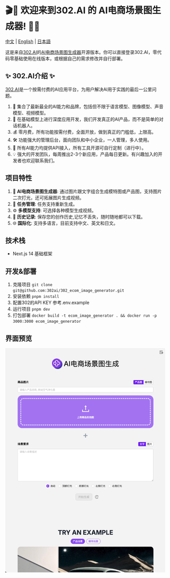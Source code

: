 # 🎬🤖 欢迎来到302.AI 的 AI电商场景图生成器! 🚀✨

[中文](README_zh.md) | [English](README.md) | [日本語](README_ja.md)

这是来自[302.AI](https://302.ai)的[AI电商场景图生成器](https://302.ai/tools/ecom1/)开源版本。你可以直接登录302.AI，零代码零基础使用在线版本，或根据自己的需求修改并自行部署。

## ✨ 302.AI介绍 ✨

[302.AI](https://302.ai)是一个按需付费的AI应用平台，为用户解决AI用于实践的最后一公里问题。

1. 🧠 集合了最新最全的AI能力和品牌，包括但不限于语言模型、图像模型、声音模型、视频模型。
2. 🚀 在基础模型上进行深度应用开发，我们开发真正的AI产品，而不是简单的对话机器人。
3. 💰 零月费，所有功能按需付费，全面开放，做到真正的门槛低，上限高。
4. 🛠 功能强大的管理后台，面向团队和中小企业，一人管理，多人使用。
5. 🔗 所有AI能力均提供API接入，所有工具开源可自行定制（进行中）。
6. 💡 强大的开发团队，每周推出2-3个新应用，产品每日更新。有兴趣加入的开发者也欢迎联系我们。

## 项目特性

1. 🎥 **AI电商场景图生成器**: 通过图片跟文字组合生成模特图或产品图，支持图片二次打光，还可拓展图片生成视频。
2. 🔄 **任务管理**: 任务支持重新生成。
3. ⚙️ **多模型支持**: 可选择各种模型生成视频。
4. 📜 **历史记录**: 保存您的创作历史,记忆不丢失，随时随地都可以下载。
5. 🌐 **国际化**: 支持多语言，目前支持中文、英文和日文。

## 技术栈

- Next.js 14 基础框架

## 开发&部署

1. 克隆项目 `git clone git@github.com:302ai/302_ecom_image_generator.git`
2. 安装依赖 `pnpm install`
3. 配置302的API KEY 参考.env.example
4. 运行项目 `pnpm dev`
5. 打包部署 `docker build -t ecom_image_generator . && docker run -p 3000:3000 ecom_image_generator`

## 界面预览

![pic-tool](docs/zh/ecom.png)
